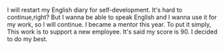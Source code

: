 I will restart my English diary for self-development.
It's hard to continue,right?
But I wanna be able to speak English and I wanna use it for my work, so I will continue.
I became a mentor this year.
To put it simply, This work is to support a new employee.
It's said my score is 90. I decided to do my best.
